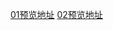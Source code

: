 
[01预览地址](https://chinesejason233.github.io/JS-Study/01/12-商品筛选案例.html)
[02预览地址](https://chinesejason233.github.io/JS-Study/02/13-邮件拖拽删除.html)
